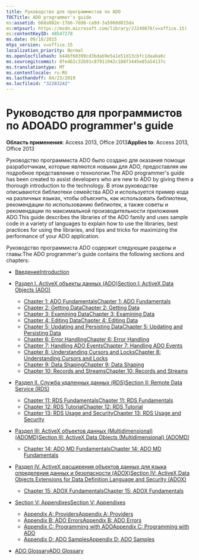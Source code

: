 ```yaml
---
title: Руководство для программистов по ADO
TOCTitle: ADO programmer's guide
ms:assetid: b68a982e-17b6-7dd6-ca9d-3a5960d815da
ms:mtpsurl: https://msdn.microsoft.com/library/JJ249876(v=office.15)
ms:contentKeyID: 48547278
ms.date: 09/18/2015
mtps_version: v=office.15
localization_priority: Normal
ms.openlocfilehash: b44bf60399cd3bdab9e5a1e51d13cbfc1daaba6c
ms.sourcegitcommit: 8fe462c32b91c87911942c188f3445e85a54137c
ms.translationtype: MT
ms.contentlocale: ru-RU
ms.lasthandoff: 04/23/2019
ms.locfileid: "32283242"
---
```

# <a name="ado-programmers-guide"></a><span data-ttu-id="b40a1-102">Руководство для программистов по ADO</span><span class="sxs-lookup"><span data-stu-id="b40a1-102">ADO programmer's guide</span></span>

<span data-ttu-id="b40a1-103">**Область применения**: Access 2013, Office 2013</span><span class="sxs-lookup"><span data-stu-id="b40a1-103">**Applies to**: Access 2013, Office 2013</span></span>

<span data-ttu-id="b40a1-104">Руководство программиста ADO было создано для оказания помощи разработчикам, которые являются новыми для ADO, предоставляя им подробное представление о технологии.</span><span class="sxs-lookup"><span data-stu-id="b40a1-104">The ADO programmer's guide has been created to assist developers who are new to ADO by giving them a thorough introduction to the technology.</span></span> <span data-ttu-id="b40a1-105">В этом руководстве описываются библиотеки семейства ADO и используется пример кода на различных языках, чтобы объяснить, как использовать библиотеки, рекомендации по использованию библиотек, а также советы и рекомендации по максимальной производительности приложения ADO.</span><span class="sxs-lookup"><span data-stu-id="b40a1-105">This guide describes the libraries of the ADO family and uses sample code in a variety of languages to explain how to use the libraries, best practices for using the libraries, and tips and tricks for maximizing the performance of your ADO application.</span></span>

<span data-ttu-id="b40a1-106">Руководство программиста ADO содержит следующие разделы и главы:</span><span class="sxs-lookup"><span data-stu-id="b40a1-106">The ADO programmer's guide contains the following sections and chapters:</span></span>

- [<span data-ttu-id="b40a1-107">Введение</span><span class="sxs-lookup"><span data-stu-id="b40a1-107">Introduction</span></span>](introduction-to-ado-programming.md)
  
- [<span data-ttu-id="b40a1-108">Раздел I. ActiveX объекты данных (ADO)</span><span class="sxs-lookup"><span data-stu-id="b40a1-108">Section I: ActiveX Data Objects (ADO)</span></span>](section-i-activex-data-objects.md)
    
    - [<span data-ttu-id="b40a1-109">Chapter 1: ADO Fundamentals</span><span class="sxs-lookup"><span data-stu-id="b40a1-109">Chapter 1: ADO Fundamentals</span></span>](chapter-1-ado-fundamentals.md)
    - [<span data-ttu-id="b40a1-110">Chapter 2: Getting Data</span><span class="sxs-lookup"><span data-stu-id="b40a1-110">Chapter 2: Getting Data</span></span>](chapter-2-getting-data.md)
    - [<span data-ttu-id="b40a1-111">Chapter 3: Examining Data</span><span class="sxs-lookup"><span data-stu-id="b40a1-111">Chapter 3: Examining Data</span></span>](chapter-3-examining-data.md)
    - [<span data-ttu-id="b40a1-112">Chapter 4: Editing Data</span><span class="sxs-lookup"><span data-stu-id="b40a1-112">Chapter 4: Editing Data</span></span>](chapter-4-editing-data.md)
    - [<span data-ttu-id="b40a1-113">Chapter 5: Updating and Persisting Data</span><span class="sxs-lookup"><span data-stu-id="b40a1-113">Chapter 5: Updating and Persisting Data</span></span>](chapter-5-updating-and-persisting-data.md)
    - [<span data-ttu-id="b40a1-114">Chapter 6: Error Handling</span><span class="sxs-lookup"><span data-stu-id="b40a1-114">Chapter 6: Error Handling</span></span>](chapter-6-error-handling.md)
    - [<span data-ttu-id="b40a1-115">Chapter 7: Handling ADO Events</span><span class="sxs-lookup"><span data-stu-id="b40a1-115">Chapter 7: Handling ADO Events</span></span>](chapter-7-handling-ado-events.md)
    - [<span data-ttu-id="b40a1-116">Chapter 8: Understanding Cursors and Locks</span><span class="sxs-lookup"><span data-stu-id="b40a1-116">Chapter 8: Understanding Cursors and Locks</span></span>](chapter-8-understanding-cursors-and-locks.md)
    - [<span data-ttu-id="b40a1-117">Chapter 9: Data Shaping</span><span class="sxs-lookup"><span data-stu-id="b40a1-117">Chapter 9: Data Shaping</span></span>](chapter-9-data-shaping.md)
    - [<span data-ttu-id="b40a1-118">Chapter 10: Records and Streams</span><span class="sxs-lookup"><span data-stu-id="b40a1-118">Chapter 10: Records and Streams</span></span>](chapter-10-records-and-streams.md)

- [<span data-ttu-id="b40a1-119">Раздел II. Служба удаленных данных (RDS)</span><span class="sxs-lookup"><span data-stu-id="b40a1-119">Section II: Remote Data Service (RDS)</span></span>](section-ii-remote-data-service.md)
    
    - [<span data-ttu-id="b40a1-120">Chapter 11: RDS Fundamentals</span><span class="sxs-lookup"><span data-stu-id="b40a1-120">Chapter 11: RDS Fundamentals</span></span>](chapter-11-rds-fundamentals.md)
    - [<span data-ttu-id="b40a1-121">Chapter 12: RDS Tutorial</span><span class="sxs-lookup"><span data-stu-id="b40a1-121">Chapter 12: RDS Tutorial</span></span>](chapter-12-rds-tutorial.md)
    - [<span data-ttu-id="b40a1-122">Chapter 13: RDS Usage and Security</span><span class="sxs-lookup"><span data-stu-id="b40a1-122">Chapter 13: RDS Usage and Security</span></span>](chapter-13-rds-usage-and-security.md)

- [<span data-ttu-id="b40a1-123">Раздел III: ActiveX объектов данных (Multidimensional) (ADOMD)</span><span class="sxs-lookup"><span data-stu-id="b40a1-123">Section III: ActiveX Data Objects (Multidimensional) (ADOMD)</span></span>](section-iii-ado-multidimensional-ado-md.md)
    
    - [<span data-ttu-id="b40a1-124">Chapter 14: ADO MD Fundamentals</span><span class="sxs-lookup"><span data-stu-id="b40a1-124">Chapter 14: ADO MD Fundamentals</span></span>](chapter-14-ado-md-fundamentals.md)

- [<span data-ttu-id="b40a1-125">Раздел IV. ActiveX расширения объектов данных для языка определения данных и безопасности (ADOX)</span><span class="sxs-lookup"><span data-stu-id="b40a1-125">Section IV: ActiveX Data Objects Extensions for Data Definition Language and Security (ADOX)</span></span>](section-iv-ado-extensions-for-data-definition-language-and-security-adox.md)
    
    - [<span data-ttu-id="b40a1-126">Chapter 15: ADOX Fundamentals</span><span class="sxs-lookup"><span data-stu-id="b40a1-126">Chapter 15: ADOX Fundamentals</span></span>](chapter-15-adox-fundamentals.md)

- [<span data-ttu-id="b40a1-127">Section V: Appendixes</span><span class="sxs-lookup"><span data-stu-id="b40a1-127">Section V: Appendixes</span></span>](section-v-appendixes.md)
    
    - [<span data-ttu-id="b40a1-128">Appendix A: Providers</span><span class="sxs-lookup"><span data-stu-id="b40a1-128">Appendix A: Providers</span></span>](appendix-a-providers.md)
    - [<span data-ttu-id="b40a1-129">Appendix B: ADO Errors</span><span class="sxs-lookup"><span data-stu-id="b40a1-129">Appendix B: ADO Errors</span></span>](appendix-b-ado-errors.md)
    - [<span data-ttu-id="b40a1-130">Appendix C: Programming with ADO</span><span class="sxs-lookup"><span data-stu-id="b40a1-130">Appendix C: Programming with ADO</span></span>](appendix-c-programming-with-ado.md)
    - [<span data-ttu-id="b40a1-131">Appendix D: ADO Samples</span><span class="sxs-lookup"><span data-stu-id="b40a1-131">Appendix D: ADO Samples</span></span>](appendix-d-ado-samples.md)

- [<span data-ttu-id="b40a1-132">ADO Glossary</span><span class="sxs-lookup"><span data-stu-id="b40a1-132">ADO Glossary</span></span>](ado-glossary.md)

